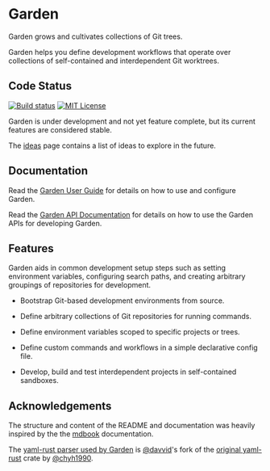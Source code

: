 # Garden

Garden grows and cultivates collections of Git trees.

Garden helps you define development workflows that operate over collections of
self-contained and interdependent Git worktrees.

## Code Status

[![Build status](https://github.com/davvid/garden/actions/workflows/ci.yml/badge.svg?branch=main&event=push)](https://github.com/davvid/garden/actions/workflows/main.yml)
[![MIT License](https://img.shields.io/github/license/davvid/garden.svg)](LICENSE)

Garden is under development and not yet feature complete, but its current features are
considered stable.

The [ideas](doc/ideas.md) page contains a list of ideas to explore in the future.


## Documentation

Read the [Garden User Guide](https://davvid.github.io/garden)
for details on how to use and configure Garden.

Read the [Garden API Documentation](https://docs.rs/garden-tools/)
for details on how to use the Garden APIs for developing Garden.


## Features

Garden aids in common development setup steps such as setting environment
variables, configuring search paths, and creating arbitrary groupings of
repositories for development.

* Bootstrap Git-based development environments from source.

* Define arbitrary collections of Git repositories for running commands.

* Define environment variables scoped to specific projects or trees.

* Define custom commands and workflows in a simple declarative config file.

* Develop, build and test interdependent projects in self-contained sandboxes.


## Acknowledgements

The structure and content of the README and documentation was heavily inspired
by the the [mdbook](https://github.com/rust-lang/mdBook) documentation.

The [yaml-rust parser used by Garden](https://github.com/davvid/yaml-rust)
is [@davvid](https://github.com/davvid)'s fork of the
[original yaml-rust](https://github.com/chyh1990/yaml-rust) crate by
[@chyh1990](https://github.com/chyh1990).
